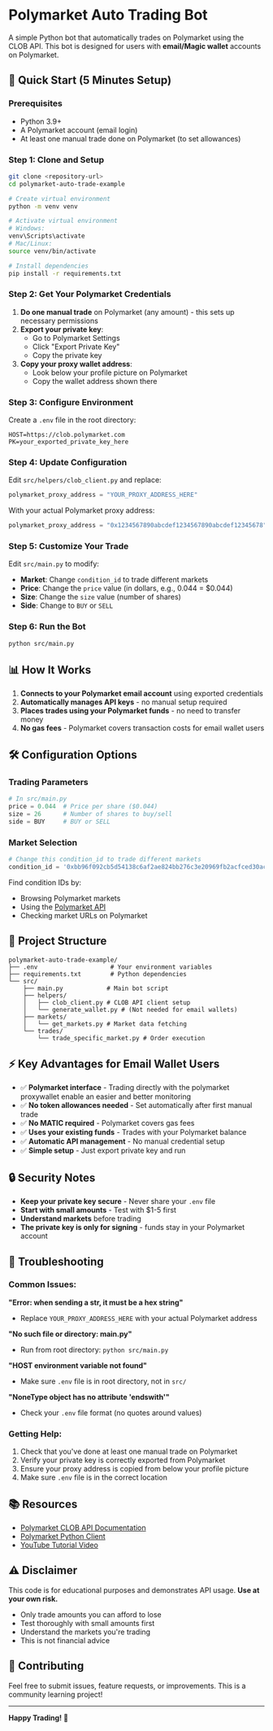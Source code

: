 # Polymarket Auto Trading Bot

A simple Python bot that automatically trades on Polymarket using the CLOB API. This bot is designed for users with **email/Magic wallet** accounts on Polymarket.

## 🚀 Quick Start (5 Minutes Setup)

### Prerequisites
- Python 3.9+
- A Polymarket account (email login)
- At least one manual trade done on Polymarket (to set allowances)

### Step 1: Clone and Setup
```bash
git clone <repository-url>
cd polymarket-auto-trade-example

# Create virtual environment
python -m venv venv

# Activate virtual environment
# Windows:
venv\Scripts\activate
# Mac/Linux:
source venv/bin/activate

# Install dependencies
pip install -r requirements.txt
```

### Step 2: Get Your Polymarket Credentials

1. **Do one manual trade** on Polymarket (any amount) - this sets up necessary permissions
2. **Export your private key**:
   - Go to Polymarket Settings
   - Click "Export Private Key"
   - Copy the private key
3. **Copy your proxy wallet address**:
   - Look below your profile picture on Polymarket
   - Copy the wallet address shown there

### Step 3: Configure Environment

Create a `.env` file in the root directory:
```
HOST=https://clob.polymarket.com
PK=your_exported_private_key_here
```

### Step 4: Update Configuration

Edit `src/helpers/clob_client.py` and replace:
```python
polymarket_proxy_address = "YOUR_PROXY_ADDRESS_HERE"
```
With your actual Polymarket proxy address:
```python
polymarket_proxy_address = "0x1234567890abcdef1234567890abcdef12345678"
```

### Step 5: Customize Your Trade

Edit `src/main.py` to modify:
- **Market**: Change `condition_id` to trade different markets
- **Price**: Change the `price` value (in dollars, e.g., 0.044 = $0.044)
- **Size**: Change the `size` value (number of shares)
- **Side**: Change to `BUY` or `SELL`

### Step 6: Run the Bot

```bash
python src/main.py
```

## 📊 How It Works

1. **Connects to your Polymarket email account** using exported credentials
2. **Automatically manages API keys** - no manual setup required
3. **Places trades using your Polymarket funds** - no need to transfer money
4. **No gas fees** - Polymarket covers transaction costs for email wallet users

## 🛠 Configuration Options

### Trading Parameters
```python
# In src/main.py
price = 0.044  # Price per share ($0.044)
size = 26      # Number of shares to buy/sell
side = BUY     # BUY or SELL
```

### Market Selection
```python
# Change this condition_id to trade different markets
condition_id = '0xbb96f092cb5d54138c6af2ae824bb276c3e20969fb2acfced30ac7f88f60862e'
```

Find condition IDs by:
- Browsing Polymarket markets
- Using the [Polymarket API](https://docs.polymarket.com/)
- Checking market URLs on Polymarket

## 📁 Project Structure

```
polymarket-auto-trade-example/
├── .env                    # Your environment variables
├── requirements.txt        # Python dependencies
└── src/
    ├── main.py            # Main bot script
    ├── helpers/
    │   ├── clob_client.py # CLOB API client setup
    │   └── generate_wallet.py # (Not needed for email wallets)
    ├── markets/
    │   └── get_markets.py # Market data fetching
    └── trades/
        └── trade_specific_market.py # Order execution
```

## ⚡ Key Advantages for Email Wallet Users

- ✅ **Polymarket interface** - Trading directly with the polymarket proxywallet enable an easier and better monitoring
- ✅ **No token allowances needed** - Set automatically after first manual trade
- ✅ **No MATIC required** - Polymarket covers gas fees
- ✅ **Uses your existing funds** - Trades with your Polymarket balance 
- ✅ **Automatic API management** - No manual credential setup
- ✅ **Simple setup** - Just export private key and run

## 🔒 Security Notes

- **Keep your private key secure** - Never share your `.env` file
- **Start with small amounts** - Test with $1-5 first
- **Understand markets** before trading
- **The private key is only for signing** - funds stay in your Polymarket account

## 🐛 Troubleshooting

### Common Issues:

**"Error: when sending a str, it must be a hex string"**
- Replace `YOUR_PROXY_ADDRESS_HERE` with your actual Polymarket address

**"No such file or directory: main.py"**
- Run from root directory: `python src/main.py`

**"HOST environment variable not found"**
- Make sure `.env` file is in root directory, not in `src/`

**"NoneType object has no attribute 'endswith'"**
- Check your `.env` file format (no quotes around values)

### Getting Help:

1. Check that you've done at least one manual trade on Polymarket
2. Verify your private key is correctly exported from Polymarket
3. Ensure your proxy address is copied from below your profile picture
4. Make sure `.env` file is in the correct location

## 📚 Resources

- [Polymarket CLOB API Documentation](https://docs.polymarket.com/)
- [Polymarket Python Client](https://github.com/Polymarket/py-clob-client)
- [YouTube Tutorial Video](https://www.youtube.com/watch?v=ZbFTmDgSe_4)

## ⚠️ Disclaimer

This code is for educational purposes and demonstrates API usage. **Use at your own risk.** 
- Only trade amounts you can afford to lose
- Test thoroughly with small amounts first
- Understand the markets you're trading
- This is not financial advice

## 🤝 Contributing

Feel free to submit issues, feature requests, or improvements. This is a community learning project!

---

**Happy Trading! 🚀**